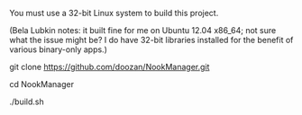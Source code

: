 You must use a 32-bit Linux system to build this project.

(Bela Lubkin notes: it built fine for me on Ubuntu 12.04 x86_64; not
sure what the issue might be?  I do have 32-bit libraries installed for
the benefit of various binary-only apps.)

git clone https://github.com/doozan/NookManager.git

cd NookManager

./build.sh
